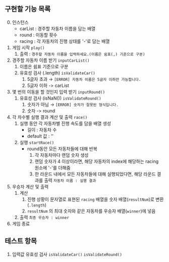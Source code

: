 ## 구현할 기능 목록

0. 인스턴스
   - carList : 경주할 자동차 이름을 담는 배열
   - round : 이동할 횟수
   - racing : 각 자동차의 진행 상태를 '-'로 담는 배열
1. 게임 시작 `play()`
   1. 출력 : `경주할 자동차 이름을 입력하세요.(이름은 쉼표(,) 기준으로 구분)`
2. 경주할 자동차 이름 받기 `inputCarList()`
   1. 이름은 쉼표 기준으로 구분
   2. 유효성 검사 (.length) `isValidateCar()`
      1. 5글자 초과 → `[ERROR] 자동차 이름은 5글자 이하만 가능합니다.`
      2. 5글자 이하 -> carList
3. 몇 번의 이동을 할 것인지 입력 받기 `inputRound()`
   1. 유효성 검사 (isNaN()) `isValidateRound()`
      1. 숫자가 아님 → `[ERROR] 숫자가 잘못된 형식입니다.`
      2. 숫자 -> round
4. 각 차수별 실행 결과 계산 및 출력 `race()`
   1. 실행 동안 각 자동차별 진행 속도를 담을 배열 생성
      - 길이 : 자동차 수
      - default 값 : ''
   2. 실행 `startRace()`
      - round동안 모든 자동차들에 대해 반복
        1. 각 자동차마다 랜덤 숫자 생성
        2. 랜덤 숫자가 4 이상이라면, 해당 자동차의 index에 해당하는 racing 원소에 '-'를 더해줌
        3. 한 라운드 내에서 모든 자동차들에 대해 실행되었다면, 해당 라운드 결과를 출력 `자동차 이름 : 실행 결과`
5. 우승자 계산 및 출력
   1. 계산
      1. 진행 상황이 문자열로 표현된 `racing` 배열을 숫자 배열(`resultNum`)로 변환 (`.length`)
      2. `resultNum` 의 최대 숫자와 같은 자동차를 우승자 배열(`winner`)에 넣음
   2. 출력 `최종 우승자 : winner`
6. 게임 종료

## 테스트 항목

1. 입력값 유효성 검사 `isValidateCar()` `isValidateRound()`
